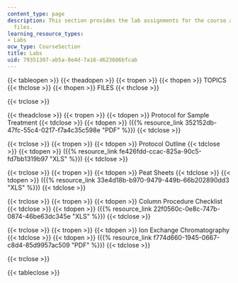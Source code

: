 ```yaml
---
content_type: page
description: This section provides the lab assignments for the course and supporting
  files.
learning_resource_types:
- Labs
ocw_type: CourseSection
title: Labs
uid: 79351307-ab5a-8e4d-7a16-d623686bfcab
---
```


{{< tableopen >}}
{{< theadopen >}}
{{< tropen >}}
{{< thopen >}}
TOPICS
{{< thclose >}}
{{< thopen >}}
FILES
{{< thclose >}}

{{< trclose >}}

{{< theadclose >}}
{{< tropen >}}
{{< tdopen >}}
Protocol for Sample Treatment
{{< tdclose >}}
{{< tdopen >}}
({{% resource_link 352152db-47fc-55c4-0217-f7a4c35c598e "PDF" %}})
{{< tdclose >}}

{{< trclose >}}
{{< tropen >}}
{{< tdopen >}}
Protocol Outline
{{< tdclose >}}
{{< tdopen >}}
({{% resource_link fe426fdd-ccac-825a-90c5-fd7bb1319b97 "XLS" %}})
{{< tdclose >}}

{{< trclose >}}
{{< tropen >}}
{{< tdopen >}}
Peat Sheets
{{< tdclose >}}
{{< tdopen >}}
({{% resource_link 33e4d18b-b970-9479-449b-66b202890dd3 "XLS" %}})
{{< tdclose >}}

{{< trclose >}}
{{< tropen >}}
{{< tdopen >}}
Column Procedure Checklist
{{< tdclose >}}
{{< tdopen >}}
({{% resource_link 22f0560c-0e8c-747b-0874-46be63dc345e "XLS" %}})
{{< tdclose >}}

{{< trclose >}}
{{< tropen >}}
{{< tdopen >}}
Ion Exchange Chromatography
{{< tdclose >}}
{{< tdopen >}}
({{% resource_link f774d660-1945-0667-c8d4-85d9957ac509 "PDF" %}})
{{< tdclose >}}

{{< trclose >}}

{{< tableclose >}}